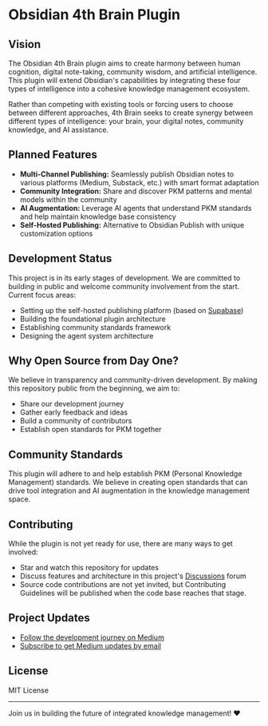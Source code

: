 # Obsidian 4th Brain Plugin

## Vision

The Obsidian 4th Brain plugin aims to create harmony between human cognition, digital note-taking, community wisdom, and artificial intelligence. This plugin will extend Obsidian's capabilities by integrating these four types of intelligence into a cohesive knowledge management ecosystem.

Rather than competing with existing tools or forcing users to choose between different approaches, 4th Brain seeks to create synergy between different types of intelligence: your brain, your digital notes, community knowledge, and AI assistance.

## Planned Features

- **Multi-Channel Publishing:** Seamlessly publish Obsidian notes to various platforms (Medium, Substack, etc.) with smart format adaptation
- **Community Integration:** Share and discover PKM patterns and mental models within the community
- **AI Augmentation:** Leverage AI agents that understand PKM standards and help maintain knowledge base consistency
- **Self-Hosted Publishing:** Alternative to Obsidian Publish with unique customization options

## Development Status

This project is in its early stages of development. We are committed to building in public and welcome community involvement from the start. Current focus areas:

- Setting up the self-hosted publishing platform (based on [Supabase](https://supabase.com/))
- Building the foundational plugin architecture
- Establishing community standards framework
- Designing the agent system architecture

## Why Open Source from Day One?

We believe in transparency and community-driven development. By making this repository public from the beginning, we aim to:

- Share our development journey
- Gather early feedback and ideas
- Build a community of contributors
- Establish open standards for PKM together

## Community Standards

This plugin will adhere to and help establish PKM (Personal Knowledge Management) standards. 
We believe in creating open standards that can drive tool integration and AI augmentation in the knowledge management space.

## Contributing

While the plugin is not yet ready for use, there are many ways to get involved:

- Star and watch this repository for updates
- Discuss features and architecture in this project's [Discussions](https://github.com/codyburleson/obsidian-4th-brain/discussions) forum
- Source code contributions are not yet invited, but Contributing Guidelines will be published when the code base reaches that stage.

## Project Updates

- [Follow the development journey on Medium](https://medium.com/@cody.burleson)
- [Subscribe to get Medium updates by email](https://medium.com/@cody.burleson/subscribe)

## License

MIT License

---

Join us in building the future of integrated knowledge management! ❤️
